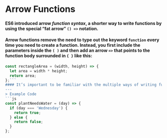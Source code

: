 # Arrow Functions

#### ES6 introduced arrow *function syntax*, a shorter way to write functions by using the special “fat arrow” `() =>` notation.

#### Arrow functions remove the need to type out the keyword `function` every time you need to create a function. Instead, you first include the parameters inside the `( )` and then add an arrow `=>` that points to the function body surrounded in `{ }` like this:
```js
const rectangleArea = (width, height) => {
  let area = width * height;
  return area;
};```
#### It’s important to be familiar with the multiple ways of writing functions because you will come across each of these when reading other JavaScript code.
---
> Example Code
```js
const plantNeedsWater = (day) => {
  if (day === 'Wednesday') {
    return true;
  } else {
    return false;
  }
};

```